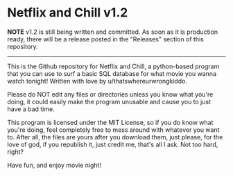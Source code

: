 # Netflix and Chill v1.2

**NOTE**
v1.2 is still being written and committed. As soon as it is production ready, there will be a release posted in the "Releases" section of this repository.

---

This is the Github repository for Netflix and Chill, a python-based program that you can use to surf a basic SQL database for what movie you wanna watch tonight! Written with love by u/thatswhereurwrongkiddo.

Please do NOT edit any files or directories unless you know what you're doing, it could easily make the program unusable and cause you to just have a bad time.

This program is licensed under the MIT License, so if you do know what you're doing, feel completely free to mess around with whatever you want to. After all, the files are yours after you download them, just please, for the love of god, if you republish it, just credit me, that's all I ask. Not too hard, right?

Have fun, and enjoy movie night!
